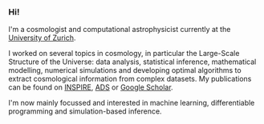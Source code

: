 ### Hi!

I'm a cosmologist and computational astrophysicist currently at the [University of Zurich](https://www.astro.uzh.ch/en/). 

I worked on several topics in cosmology, in particular the Large-Scale Structure of the Universe: data analysis, statistical inference, mathematical modelling, numerical simulations and developing optimal algorithms to extract cosmological information from complex datasets. My publications can be found on [INSPIRE](https://inspirehep.net/authors/1623816?ui-citation-summary=true), [ADS](https://ui.adsabs.harvard.edu/search/p_=0&q=author%3A%22Obuljen%2C%20Andrej%22&sort=date%20desc%2C%20bibcode%20desc) or [Google Scholar](https://scholar.google.com/citations?hl=en&user=-yLLY8EAAAAJ&view_op=list_works&authuser=1&sortby=pubdate).

I'm now mainly focussed and interested in machine learning, differentiable programming and simulation-based inference.
